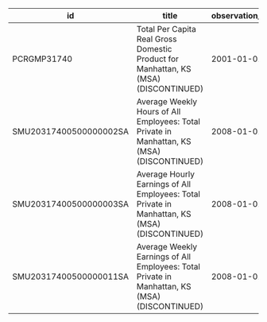 | id                     | title                                                                                         | observation_start   | observation_end   |
|------------------------|-----------------------------------------------------------------------------------------------|---------------------|-------------------|
| PCRGMP31740            | Total Per Capita Real Gross Domestic Product for Manhattan, KS (MSA) (DISCONTINUED)           | 2001-01-01          | 2017-01-01        |
| SMU20317400500000002SA | Average Weekly Hours of All Employees: Total Private in Manhattan, KS (MSA) (DISCONTINUED)    | 2008-01-01          | 2022-03-01        |
| SMU20317400500000003SA | Average Hourly Earnings of All Employees: Total Private in Manhattan, KS (MSA) (DISCONTINUED) | 2008-01-01          | 2022-03-01        |
| SMU20317400500000011SA | Average Weekly Earnings of All Employees: Total Private in Manhattan, KS (MSA) (DISCONTINUED) | 2008-01-01          | 2022-03-01        |